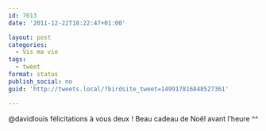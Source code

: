 ```yaml
---
id: 7013
date: '2011-12-22T18:22:47+01:00'

layout: post
categories:
  - Vis ma vie
tags:
  - tweet
format: status
publish_social: no
guid: 'http://tweets.local/?birdsite_tweet=149917816848527361'

---
```


@davidlouis félicitations à vous deux ! Beau cadeau de Noël avant l’heure ^^